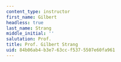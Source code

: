 ```yaml
---
content_type: instructor
first_name: Gilbert
headless: true
last_name: Strang
middle_initial: ''
salutation: Prof.
title: Prof. Gilbert Strang
uid: 84b06ab4-b3e7-63cc-f537-5507e60fa961
---
```

